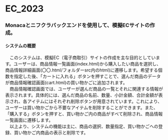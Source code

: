# EC_2023

### Monacaとニフクラバックエンドを使用して、模擬ECサイトの作成。
#### システムの概要

　このシステムは、模擬EC（電子商取引）サイトの作成を主な目的としています。ユーザーは、商品情報一覧画面(index.html)から購入したい商品を選択し、商品情報詳細画面(〇〇.html/フォルダーsrc内のhtml)に遷移します。希望する個数を指定した後、「カートに入れる」ボタンを押すことで、選んだ商品のデータが商品情報確認画面(cart.html)の買い物かごに追加されます。  
　商品情報確認画面では、ユーザーが選んだ商品の一覧とそれに関連する情報が表示されます。具体的には、選んだ商品の名前、数量、小計金額、合計金額が表示され、各アイテムにはそれぞれ削除ボタンが用意されています。これにより、ユーザーは買い物かごから不要なアイテムを削除することができます。また、「購入する」ボタンを押すと、買い物かご内の商品がすべて削除され、商品情報一覧画面に遷移します。  
　以上より、システムの機能は主に、商品の選択、数量指定、買い物かごへの登録、買い物かご内商品の表示と削除です。
